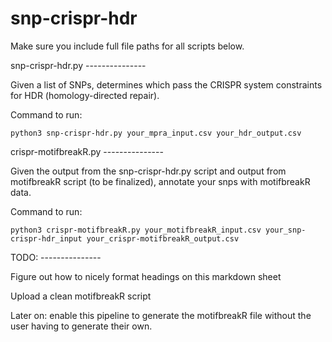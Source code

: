 # snp-crispr-hdr
<p>Make sure you include full file paths for all scripts below.</p>
snp-crispr-hdr.py
---------------
<p>Given a list of SNPs, determines which pass the CRISPR system constraints for HDR (homology-directed repair).</p>
<p>Command to run:</p>
<pre><code>python3 snp-crispr-hdr.py your_mpra_input.csv your_hdr_output.csv</pre></code>
crispr-motifbreakR.py 
---------------
<p>Given the output from the snp-crispr-hdr.py script and output from motifbreakR script (to be finalized), annotate your snps with motifbreakR data.</p>
<p>Command to run:</p>
<pre><code>python3 crispr-motifbreakR.py your_motifbreakR_input.csv your_snp-crispr-hdr_input your_crispr-motifbreakR_output.csv</pre></code>
TODO:
---------------
<p>Figure out how to nicely format headings on this markdown sheet</p>
<p>Upload a clean motifbreakR script</p>
<p>Later on: enable this pipeline to generate the motifbreakR file without the user having to generate their own.</p>
